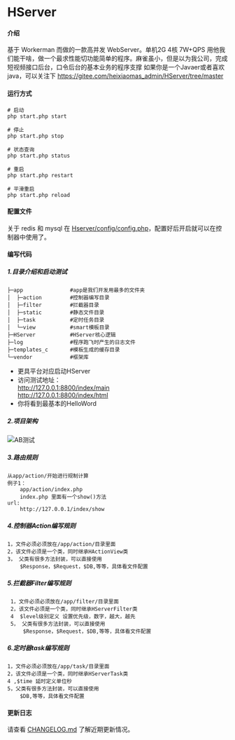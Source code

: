# HServer

#### 介绍

基于 Workerman 而做的一款高并发 WebServer。单机2G 4核 7W+QPS
用他我们能干啥，做一个最求性能切功能简单的程序。麻雀虽小，但是以为我公司，完成短视频接口后台，口令后台的基本业务的程序支撑
如果你是一个Javaer或者喜欢java，可以关注下 https://gitee.com/heixiaomas_admin/HServer/tree/master

#### 运行方式

```shell
# 启动
php start.php start

# 停止
php start.php stop

# 状态查询
php start.php status

# 重启
php start.php restart

# 平滑重启
php start.php reload
```

#### 配置文件

关于 redis 和 mysql 在 [Hserver/config/config.php](HServer/config/Config.php)，配置好后开启就可以在控制器中使用了。

#### 编写代码

##### 1.目录介绍和启动测试
```
├─app               #app是我们开发用最多的文件夹
│  ├─action         #控制器编写目录
│  ├─filter         #拦截器目录    
│  ├─static         #静态文件目录
│  ├─task           #定时任务目录
│  └─view           #smart模板目录    
├─HServer           #HServer核心逻辑
├─log               #程序跑飞时产生的日志文件
├─templates_c       #模板生成的缓存目录
└─vendor            #框架库

```
- 更具平台对应启动HServer
- 访问测试地址：  
    http://127.0.0.1:8800/index/main  
    http://127.0.0.1:8800/index/html
- 你将看到最基本的HelloWord

##### 2.项目架构
    
![AB测试](https://gitee.com/heixiaomas/HServer/raw/master/app/static/img/f.png)

##### 3.路由规则
    从app/action/开始进行规制计算
    例子1：
        app/action/index.php
        index.php 里面有一个show()方法
    url:
        http://127.0.0.1/index/show
##### 4.控制器Action编写规则
    
    1，文件必须必须放在/app/action/目录里面
    2，该文件必须是一个类，同时继承HActionView类            
    3， 父类有很多方法封装，可以直接使用
        $Response，$Request，$DB,等等，具体看文件配置
    
##### 5.拦截器Filter编写规则     
     1，文件必须必须放在/app/filter/目录里面
     2，该文件必须是一个类，同时继承HServerFilter类     
     4  $level级别定义 设置优先级，数字，越大，越先     
     5， 父类有很多方法封装，可以直接使用
         $Response，$Request，$DB,等等，具体看文件配置
            
##### 6.定时器task编写规则  
    1，文件必须必须放在/app/task/目录里面
    2，该文件必须是一个类，同时继承HServerTask类     
    4 ,$time 延时定义单位秒   
    5，父类有很多方法封装，可以直接使用
        $DB,等等，具体看文件配置

#### 更新日志

请查看 [CHANGELOG.md](CHANGELOG.md) 了解近期更新情况。
